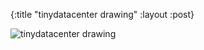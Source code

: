 {:title "tinydatacenter drawing"
 :layout :post}
 
 ![tinydatacenter drawing](img/2018-08-18-tinydatacenter/tinydatacenter-dotCom.png)